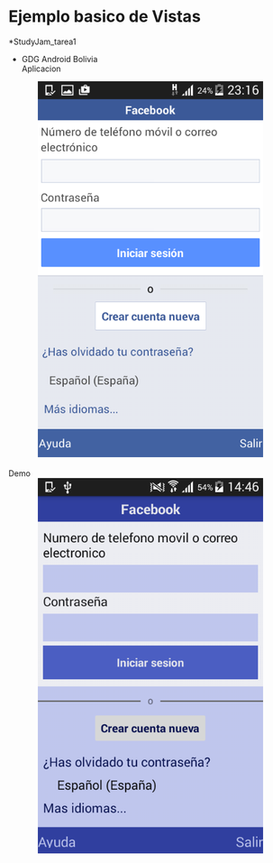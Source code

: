 Ejemplo basico de Vistas
=========================
*StudyJam_tarea1

* GDG Android Bolivia
<br>Aplicacion</br>
<center>
	<img src="/img/original.png" width="400">
</center>
<br>Demo</br>
<center>
	<img src="/img/tarea.png" width="400">
</center>